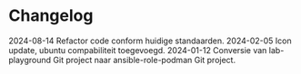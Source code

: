 # Changelog

2024-08-14 Refactor code conform huidige standaarden.
2024-02-05 Icon update, ubuntu compabiliteit toegevoegd.
2024-01-12 Conversie van lab-playground Git project naar ansible-role-podman Git project.

